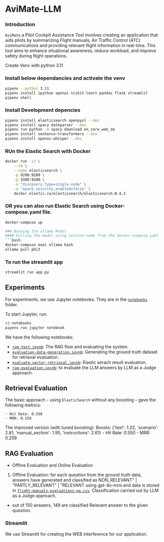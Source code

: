 # AviMate-LLM

### Introduction

```AviMate``` a Pilot Cockpit Assistance Tool involves creating an application that aids pilots by summarizing Flight manuals, Air Traffic Control (ATC) communications and providing relevant flight information in real-time. This tool aims to enhance situational awareness, reduce workload, and improve safety during flight operations.


Create Venv with python 3.11

### Install below dependancies and activate the venv
```bash
pipenv --python 3.11
pipenv install ipython openai scikit-learn pandas flask streamlit
pipenv shell
```

### Install Development depencies
```bash
pipenv install elasticsearch openpyxl --dev
pipenv install spacy dateparser --dev
pipenv run python -m spacy download en_core_web_sm
pipenv install sentence-transformers --dev
pipenv install openai-whisper --dev
```

### RUn the Elastic Search with Docker
```bash
docker run -it \
    --rm \
    --name elasticsearch \
    -p 9200:9200 \
    -p 9300:9300 \
    -e "discovery.type=single-node" \
    -e "xpack.security.enabled=false" \
    docker.elastic.co/elasticsearch/elasticsearch:8.4.3
```
### OR you can also run Elastic Search using Docker-compose.yaml file.
```bash
docker-compose up

### Running the ollama Model
#### Pulling the model using service-name from the docker-compose.yaml file
```bash
docker-compose exec ollama bash
ollama pull phi3
```

### To run the streamlit app
```bash
streamlit run app.py
```

## Experiments

For experiments, we use Jupyter notebooks.
They are in the [`notebooks`](notebooks/) folder.

To start Jupyter, run:

```bash
cd notebooks
pipenv run jupyter notebook
```

We have the following notebooks:

- [`rag-test.ipynb`](notebooks/rag-test.ipynb): The RAG flow and evaluating the system.
- [`evaluation-data-generation.ipynb`](notebooks/evaluation-data-generation.ipynb): Generating the ground truth dataset for retrieval evaluation.
- [`evaluate-vector-retrieval.ipynb`](notebooks/evaluate-vector-retrieval.ipynb): Elastic serach result evaluation.
- [`rag-evaluation.ipynb`](notebooks/rag-evaluatation.ipynb): to evaluate the LLM answers by LLM as a Judge approach.



## Retrieval Evaluation

The basic approach - using `ElasticSearch` without any boosting - gave the following metrics:

    - Hit Rate: 0.550
    - MRR: 0.259

The improved version (with tuned boosting): Boosts: {'text': 1.22, 'scenario': 2.81, 'manual_section': 1.95, 'instructions': 2.61}
    - Hit Rate: 0.550
    - MRR: 0.259


## RAG Evaluation
* Offline Evaluation and Online Evaluation
1. Offline Evaluation: for each question from the ground truth data, answers have generated and classified as NON_RELEVANT" | "PARTLY_RELEVANT" | "RELEVANT using gpt-4o-mini and data is stored in [`flight-manuals-evaluations-qa.csv`](data/flight-manuals-evaluations-qa.csv). Classification carried out by LLM as a Judge approach.
 - out of 150 answers, 149 are classified Relevant answer to the given question.

### Streamlit

We use Streamlit for creating the WEB interference for our application. 




